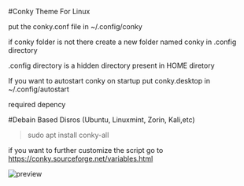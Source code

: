 #Conky Theme For Linux

put the conky.conf file in ~/.config/conky

if conky folder is not there create a new folder named conky in .config directory

.config directory is a hidden directory present in HOME diretory

If you want to autostart conky on startup put conky.desktop in ~/.config/autostart


required depency

#Debain Based Disros (Ubuntu, Linuxmint, Zorin, Kali,etc)

> sudo apt install conky-all


if you want to further customize the script go to
https://conky.sourceforge.net/variables.html

![preview](https://user-images.githubusercontent.com/76923011/194838201-80ed44cd-2450-4bf3-a96d-c9fb9902d301.png)



